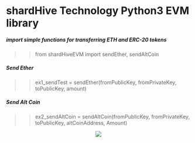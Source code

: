 
# shardHive Technology Python3 EVM library







##### import simple functions for transferring ETH and ERC-20 tokens 
>> from shardHiveEVM import sendEther, sendAltCoin

##### Send Ether
>> ex1_sendTest = sendEther(fromPublicKey, fromPrivateKey, toPublicKey, amount)




##### Send Alt Coin
>> ex2_sendAltCoin = sendAltCoin(fromPublicKey, fromPrivateKey, toPublicKey, altCoinAddress, Amount)





<p align="center">
  <img src="https://shardhive.com/wp-content/uploads/2022/07/logo2-e1658041606895.png"/>
</p>

